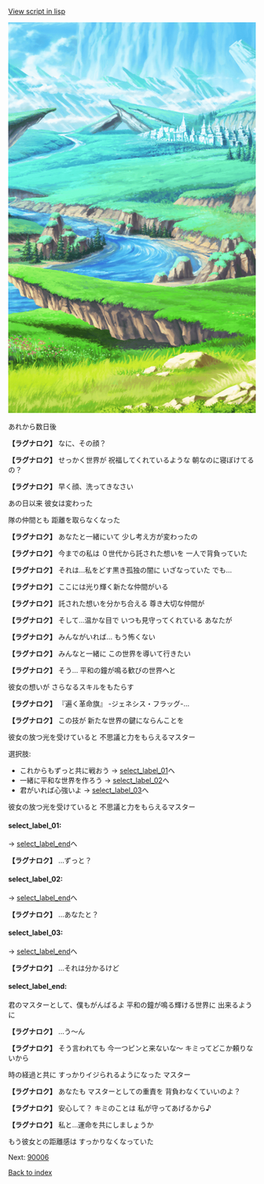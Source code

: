 [View script in lisp](../scripts/10361204.txt)

![plain.png](../images/backgrounds/plain.png)

あれから数日後

**【ラグナロク】**
なに、その顔？

**【ラグナロク】**
せっかく世界が
祝福してくれているような
朝なのに寝ぼけてるの？

**【ラグナロク】**
早く顔、洗ってきなさい

あの日以来
彼女は変わった

隊の仲間とも
距離を取らなくなった

**【ラグナロク】**
あなたと一緒にいて
少し考え方が変わったの

**【ラグナロク】**
今までの私は
０世代から託された想いを
一人で背負っていた

**【ラグナロク】**
それは…私をどす黒き孤独の闇に
いざなっていた
でも…

**【ラグナロク】**
ここには光り輝く新たな仲間がいる

**【ラグナロク】**
託された想いを分かち合える
尊き大切な仲間が

**【ラグナロク】**
そして…温かな目で
いつも見守ってくれている
あなたが

**【ラグナロク】**
みんながいれば…
もう怖くない

**【ラグナロク】**
みんなと一緒に
この世界を導いて行きたい

**【ラグナロク】**
そう…
平和の鐘が鳴る歓びの世界へと

彼女の想いが
さらなるスキルをもたらす

**【ラグナロク】**
『遍く革命旗』
-ジェネシス・フラッグ-…

**【ラグナロク】**
この技が
新たな世界の鍵にならんことを

彼女の放つ光を受けていると
不思議と力をもらえるマスター

選択肢:
- これからもずっと共に戦おう → [select_label_01](#select_label_01)へ
- 一緒に平和な世界を作ろう → [select_label_02](#select_label_02)へ
- 君がいれば心強いよ → [select_label_03](#select_label_03)へ

彼女の放つ光を受けていると
不思議と力をもらえるマスター

#### select_label_01:
 → [select_label_end](#select_label_end)へ

**【ラグナロク】**
…ずっと？

#### select_label_02:
 → [select_label_end](#select_label_end)へ

**【ラグナロク】**
…あなたと？

#### select_label_03:
 → [select_label_end](#select_label_end)へ

**【ラグナロク】**
…それは分かるけど

#### select_label_end:

君のマスターとして、僕もがんばるよ
平和の鐘が鳴る輝ける世界に
出来るように

**【ラグナロク】**
…う～ん

**【ラグナロク】**
そう言われても
今一つピンと来ないな～
キミってどこか頼りないから

時の経過と共に
すっかりイジられるようになった
マスター

**【ラグナロク】**
あなたも
マスターとしての重責を
背負わなくていいのよ？

**【ラグナロク】**
安心して？
キミのことは
私が守ってあげるから♪

**【ラグナロク】**
私と…運命を共にしましょうか

もう彼女との距離感は
すっかりなくなっていた


Next: [90006](90006.md)

[Back to index](index.md)
